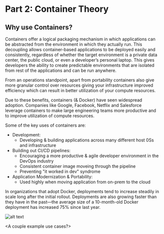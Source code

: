 # Part 2: Container Theory

## Why use Containers?

Containers offer a logical packaging mechanism in which applications can be abstracted from the environment in which they actually run. This decoupling allows container-based applications to be deployed easily and consistently, regardless of whether the target environment is a private data center, the public cloud, or even a developer’s personal laptop. This gives developers the ability to create predictable environments that are isolated from rest of the applications and can be run anywhere.

From an operations standpoint, apart from portability containers also give more granular control over resources giving your infrastructure improved efficiency which can result in better utilization of your compute resources.

Due to these benefits, containers (& Docker) have seen widespread adoption. Companies like Google, Facebook, Netflix and Salesforce leverage containers to make large engineering teams more productive and to improve utilization of compute resources.

Some of the key uses of containers are:

* Development:
  * Developing & building applications across many different host 0Ss and infrastructure
* Building out CI/CD pipelines:
  * Encouraging a more productive & agile developer environment in the DevOps industry
  * Consistent container image moveing through the pipeline
  * Preventing "it worked in dev" syndrome
* Application Modernization & Portability:
  * Used highly when moving application from on-prem to the cloud

In organizations that adopt Docker, deployments tend to increase steadily in scale long after the initial rollout. Deployments are also growing faster than they have in the past—the average size of a 10-month-old Docker deployment has increased 75% since last year.

![alt text](https://github.com/nishalad95/WHCHelsinkiWorkshop/blob/master/instuctorNotes/Images/docker-deployment-percentage.png)

<A couple example use cases?>
